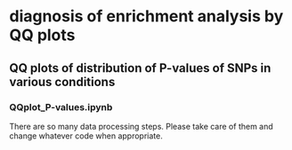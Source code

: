 # diagnosis of enrichment analysis by QQ plots

## QQ plots of distribution of P-values of SNPs in various conditions

### QQplot_P-values.ipynb

There are so many data processing steps. Please take care of them and change whatever code when appropriate.

